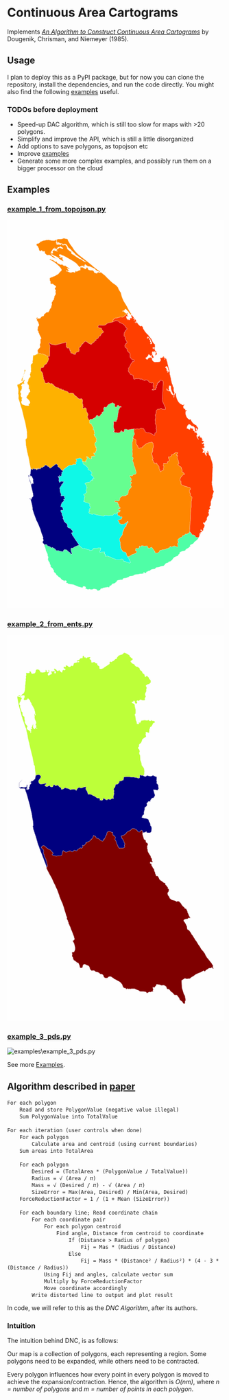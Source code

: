 # Continuous Area Cartograms

Implements *[An Algorithm to Construct Continuous Area Cartograms](paper.pdf)* by Dougenik, Chrisman, and Niemeyer (1985).

## Usage

I plan to deploy this as a PyPI package, but for now you can clone the repository, install the dependencies, and run the code directly. You might also find the following [examples](examples) useful.

### TODOs before deployment

* Speed-up DAC algorithm, which is still too slow for maps with >20 polygons.
* Simplify and improve the API, which is still a little disorganized
* Add options to save polygons, as topojson etc
* Improve [examples](src/cac/examples)
* Generate some more complex examples, and possibly run them on a bigger processor on the cloud

## Examples

### [example_1_from_topojson.py](examples/example_1_from_topojson.py)

![examples\example_1_from_topojson.py](example_images/example_1_from_topojson/animated.gif)

### [example_2_from_ents.py](examples/example_2_from_ents.py)

![examples\example_2_from_ents.py](example_images/example_2_from_ents/animated.gif)

### [example_3_pds.py](examples/example_3_pds.py)

![examples\example_3_pds.py](example_images/example_3_pds/animated.gif)

See more [Examples](README.examples.long.md).

## Algorithm described in [paper](paper.pdf)

```pseudocode
For each polygon
    Read and store PolygonValue (negative value illegal)
    Sum PolygonValue into TotalValue
 
For each iteration (user controls when done)
    For each polygon
        Calculate area and centroid (using current boundaries)
    Sum areas into TotalArea
    
    For each polygon
        Desired = (TotalArea * (PolygonValue / TotalValue))
        Radius = √ (Area / 𝜋)
        Mass = √ (Desired / 𝜋) - √ (Area / 𝜋)
        SizeError = Max(Area, Desired) / Min(Area, Desired)
    ForceReductionFactor = 1 / (1 + Mean (SizeError))

    For each boundary line; Read coordinate chain
        For each coordinate pair
            For each polygon centroid
                Find angle, Distance from centroid to coordinate
                    If (Distance > Radius of polygon)
                        Fij = Mas * (Radius / Distance)
                    Else
                        Fij = Mass * (Distance² / Radius²) * (4 - 3 * (Distance / Radius))
            Using Fij and angles, calculate vector sum
            Multiply by ForceReductionFactor
            Move coordinate accordingly
        Write distorted line to output and plot result
```

In code, we will refer to this as the *DNC Algorithm*, after its authors.

### Intuition

The intuition behind DNC, is as follows:

Our map is a collection of polygons, each representing a region. Some polygons need to be expanded, while others need to be contracted.

Every polygon influences how every point in every polygon is moved to achieve the expansion/contraction. Hence, the algorithm is *O(nm)*, where *n = number of polygons* and *m = number of points in each polygon*.
